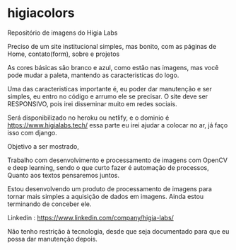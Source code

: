 # higiacolors

Repositório de imagens do Higia Labs

Preciso de um site institucional simples, mas bonito, com as páginas de Home, contato(form), sobre e projetos

As cores básicas são branco e azul, como estão nas imagens, mas você pode mudar a paleta, mantendo as caracteristicas do logo.

Uma das caracteristicas importante é, eu poder dar manutenção e ser simples, eu entro no código e arrumo ele se precisar.
O site deve ser  RESPONSIVO, pois irei disseminar muito em redes sociais.

Será disponibilizado no heroku ou netlify, e o dominio é https://www.higialabs.tech/
essa parte eu irei ajudar a colocar no ar, já faço isso com django.

Objetivo a ser mostrado,

Trabalho com desenvolvimento e processamento de imagens com OpenCV e deep learning, sendo o que curto fazer é automação de processos, 
Quanto aos textos pensaremos juntos.

Estou desenvolvendo um produto de processamento de imagens para tornar mais simples a aquisição de dados em imagens.
Ainda estou terminando de conceber ele.

Linkedin : https://www.linkedin.com/company/higia-labs/

Não tenho restrição à tecnologia, desde que seja documentado para que eu possa dar manutenção depois.
